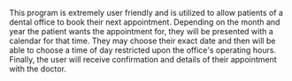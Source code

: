 This program is extremely user friendly and is utilized to allow patients of a dental office to book their next appointment.
Depending on the month and year the patient wants the appointment for, they will be presented with a calendar for that time. 
They may choose their exact date and then will be able to choose a time of day restricted upon the office's operating hours.
Finally, the user will receive confirmation and details of their appointment with the doctor. 
